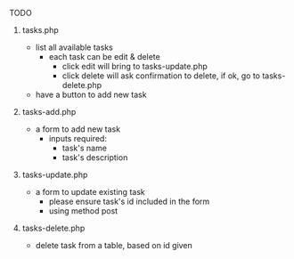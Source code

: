 TODO

1. tasks.php
	- list all available tasks
		- each task can be edit & delete
			- click edit will bring to tasks-update.php
			- click delete will ask confirmation to delete, if ok, go to tasks-delete.php
	- have a button to add new task

2. tasks-add.php
	- a form to add new task
		- inputs required:
			- task's name
			- task's description

3. tasks-update.php
	- a form to update existing task
		- please ensure task's id included in the form
		- using method post

4. tasks-delete.php
	- delete task from a table, based on id given
